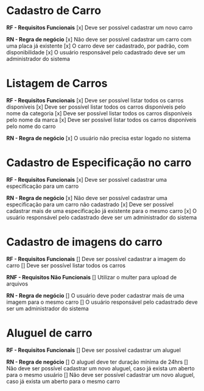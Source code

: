 # Cadastro de Carro

**RF - Requisitos Funcionais**
[x] Deve ser possível cadastrar um novo carro

**RN - Regra de negócio**
[x] Não deve ser possível cadastrar um carro com uma placa já existente
[x] O carro deve ser cadastrado, por padrão, com disponibilidade
[x] O usuário responsável pelo cadastrado deve ser um administrador do sistema

# Listagem de Carros

**RF - Requisitos Funcionais**
[x] Deve ser possível listar todos os carros disponíveis
[x] Deve ser possível listar todos os carros disponíveis pelo nome da categoria
[x] Deve ser possível listar todos os carros disponíveis pelo nome da marca
[x] Deve ser possível listar todos os carros disponíveis pelo nome do carro

**RN - Regra de negócio**
[x] O usuário não precisa estar logado no sistema

# Cadastro de Especificação no carro

**RF - Requisitos Funcionais**
[x] Deve ser possível cadastrar uma especificação para um carro

**RN - Regra de negócio**
[x] Não deve ser possível cadastrar uma especificação para um carro não cadastrado
[x] Deve ser possível cadastrar mais de uma especificação já existente para o mesmo carro
[x] O usuário responsável pelo cadastrado deve ser um administrador do sistema

# Cadastro de imagens do carro

**RF - Requisitos Funcionais**
[] Deve ser possível cadastrar a imagem do carro
[] Deve ser possível listar todos os carros

**RNF - Requisitos Não Funcionais**
[] Utilizar o multer para upload de arquivos

**RN - Regra de negócio**
[] O usuário deve poder cadastrar mais de uma imagem para o mesmo carro
[] O usuário responsável pelo cadastrado deve ser um administrador do sistema

# Aluguel de carro

**RF - Requisitos Funcionais**
[] Deve ser possível cadastrar um aluguel

**RN - Regra de negócio**
[] O aluguel deve ter duração mínima de 24hrs
[] Não deve ser possível cadastrar um novo aluguel, caso já exista um aberto para o mesmo usuário
[] Não deve ser possível cadastrar um novo aluguel, caso já exista um aberto para o mesmo carro
